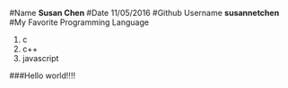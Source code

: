 #Name
**Susan Chen**
#Date
11/05/2016
#Github Username
**susannetchen**
#My Favorite Programming Language
1. c
2. c++
3. javascript

###Hello world!!!!
